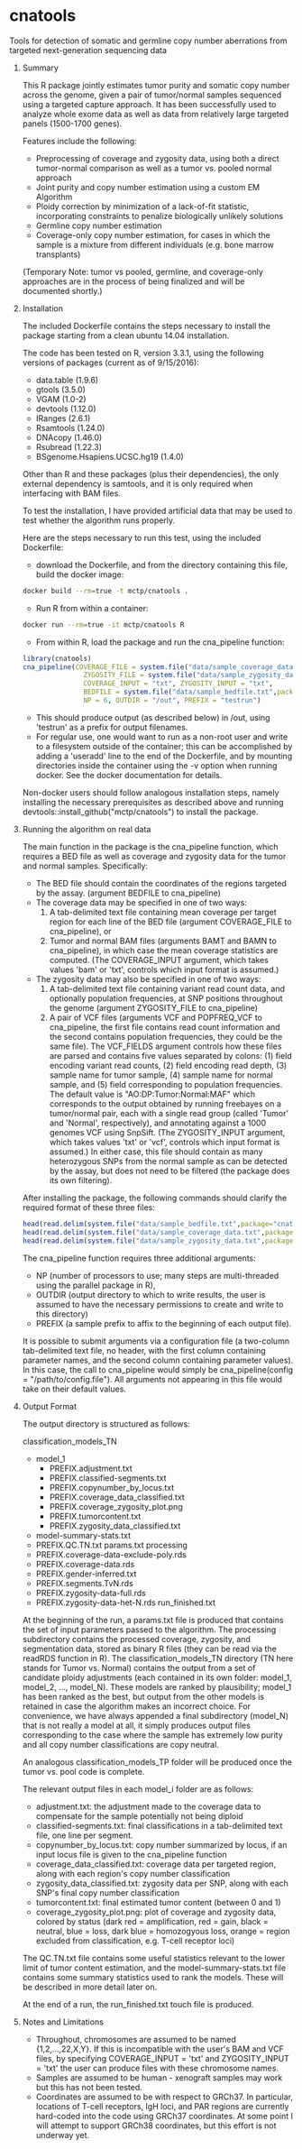 # cnatools
Tools for detection of somatic and germline copy number aberrations from targeted next-generation sequencing data

1. Summary

   This R package jointly estimates tumor purity and somatic copy number across the genome, given a pair of tumor/normal samples sequenced using a targeted capture approach.  It has been successfully used to analyze whole exome data as well as data from relatively large targeted panels (1500-1700 genes).

   Features include the following:
   * Preprocessing of coverage and zygosity data, using both a direct tumor-normal comparison as well as a tumor vs. pooled normal approach
   * Joint purity and copy number estimation using a custom EM Algorithm
   * Ploidy correction by minimization of a lack-of-fit statistic, incorporating constraints to penalize biologically unlikely solutions
   * Germline copy number estimation
   * Coverage-only copy number estimation, for cases in which the sample is a mixture from different individuals (e.g. bone marrow transplants)

   (Temporary Note: tumor vs pooled, germline, and coverage-only approaches are in the process of being finalized and will be documented shortly.)

2. Installation

   The included Dockerfile contains the steps necessary to install the package starting from a clean ubuntu 14.04 installation.

   The code has been tested on R, version 3.3.1, using the following versions of packages (current as of 9/15/2016):
   * data.table (1.9.6)
   * gtools (3.5.0)
   * VGAM (1.0-2)
   * devtools (1.12.0)
   * IRanges (2.6.1)
   * Rsamtools (1.24.0)
   * DNAcopy (1.46.0)
   * Rsubread (1.22.3)
   * BSgenome.Hsapiens.UCSC.hg19 (1.4.0)

   Other than R and these packages (plus their dependencies), the only external dependency is samtools, and it is only required when interfacing with BAM files.

   To test the installation, I have provided artificial data that may be used to test whether the algorithm runs properly.

   Here are the steps necessary to run this test, using the included Dockerfile:
   * download the Dockerfile, and from the directory containing this file, build the docker image:
   ```bash
   docker build --rm=true -t mctp/cnatools .
   ```
   * Run R from within a container:
   ```bash
   docker run --rm=true -it mctp/cnatools R
   ```
   * From within R, load the package and run the cna_pipeline function:
   ```r
   library(cnatools)
   cna_pipeline(COVERAGE_FILE = system.file("data/sample_coverage_data.txt",package="cnatools"),
   			      ZYGOSITY_FILE = system.file("data/sample_zygosity_data.txt",package="cnatools"),
			      COVERAGE_INPUT = "txt", ZYGOSITY_INPUT = "txt",
			      BEDFILE = system.file("data/sample_bedfile.txt",package="cnatools"),
			      NP = 6, OUTDIR = "/out", PREFIX = "testrun")
   ```
   * This should produce output (as described below) in /out, using 'testrun' as a prefix for output filenames.
   * For regular use, one would want to run as a non-root user and write to a filesystem outside of the container; this can be accomplished by adding a 'useradd' line to the end of the Dockerfile, and by mounting directories inside the container using the -v option when running docker.  See the docker documentation for details.

   Non-docker users should follow analogous installation steps, namely installing the necessary prerequisites as described above and running devtools::install_github("mctp/cnatools") to install the package.

3. Running the algorithm on real data

   The main function in the package is the cna_pipeline function, which requires a BED file as well as coverage and zygosity data for the tumor and normal samples.  Specifically:

   * The BED file should contain the coordinates of the regions targeted by the assay. (argument BEDFILE to cna_pipeline)
   * The coverage data may be specified in one of two ways:
     1. A tab-delimited text file containing mean coverage per target region for each line of the BED file (argument COVERAGE_FILE to cna_pipeline), or
     2. Tumor and normal BAM files (arguments BAMT and BAMN to cna_pipeline), in which case the mean coverage statistics are computed.
     (The COVERAGE_INPUT argument, which takes values 'bam' or 'txt', controls which input format is assumed.)
   * The zygosity data may also be specified in one of two ways:
     1. A tab-delimited text file containing variant read count data, and optionally population frequencies, at SNP positions throughout the genome (argument ZYGOSITY_FILE to cna_pipeline)
     2. A pair of VCF files (arguments VCF and POPFREQ_VCF to cna_pipeline, the first file contains read count information and the second contains population frequencies, they could be the same file).
     The VCF_FIELDS argument controls how these files are parsed and contains five values separated by colons: (1) field encoding variant read counts, (2) field encoding read depth, 
     (3) sample name for tumor sample, (4) sample name for normal sample, and (5) field corresponding to population frequencies.  
     The default value is "AO:DP:Tumor:Normal:MAF" which corresponds to the output obtained by running freebayes on a tumor/normal pair,
     each with a single read group (called 'Tumor' and 'Normal', respectively), and annotating against a 1000 genomes VCF using SnpSift.
     (The ZYGOSITY_INPUT argument, which takes values 'txt' or 'vcf', controls which input format is assumed.)
     In either case, this file should contain as many heterozygous SNPs from the normal sample as can be detected by the assay, but does not need to be filtered (the package does its own filtering).

   After installing the package, the following commands should clarify the required format of these three files:
   ```r
   head(read.delim(system.file("data/sample_bedfile.txt",package="cnatools"),stringsAsFactors=FALSE,header=F))
   head(read.delim(system.file("data/sample_coverage_data.txt",package="cnatools"),stringsAsFactors=FALSE,header=F))
   head(read.delim(system.file("data/sample_zygosity_data.txt",package="cnatools"),stringsAsFactors=FALSE,header=F))
   ```

   The cna_pipeline function requires three additional arguments:
   
   * NP (number of processors to use; many steps are multi-threaded using the parallel package in R),
   * OUTDIR (output directory to which to write results, the user is assumed to have the necessary permissions to create and write to this directory)
   * PREFIX (a sample prefix to affix to the beginning of each output file).

   It is possible to submit arguments via a configuration file (a two-column tab-delimited text file, no header, with the first column containing parameter names, and the second column containing parameter values).
   In this case, the call to cna_pipeline would simply be cna_pipeline(config = "/path/to/config.file").  All arguments not appearing in this file would take on their default values.

4. Output Format

   The output directory is structured as follows:

   classification_models_TN
     * model_1
       * PREFIX.adjustment.txt
       * PREFIX.classified-segments.txt
       * PREFIX.copynumber_by_locus.txt
       * PREFIX.coverage_data_classified.txt
       * PREFIX.coverage_zygosity_plot.png
       * PREFIX.tumorcontent.txt
       * PREFIX.zygosity_data_classified.txt
     * model-summary-stats.txt
     * PREFIX.QC.TN.txt
   params.txt
   processing
     * PREFIX.coverage-data-exclude-poly.rds
     * PREFIX.coverage-data.rds
     * PREFIX.gender-inferred.txt
     * PREFIX.segments.TvN.rds
     * PREFIX.zygosity-data-full.rds
     * PREFIX.zygosity-data-het-N.rds
   run_finished.txt

   At the beginning of the run, a params.txt file is produced that contains the set of input parameters passed to the algorithm.
   The processing subdirectory contains the processed coverage, zygosity, and segmentation data, stored as binary R files (they can be read via the readRDS function in R).
   The classification_models_TN directory (TN here stands for Tumor vs. Normal) contains the output from a set of candidate ploidy adjustments (each contained in its own folder: model_1, model_2, ..., model_N).
   These models are ranked by plausibility; model_1 has been ranked as the best, but output from the other models is retained in case the algorithm makes an incorrect choice.
   For convenience, we have always appended a final subdirectory (model_N) that is not really a model at all, it simply produces output files corresponding to the case where the sample has extremely low purity and all copy number classifications are copy neutral.

   An analogous classification_models_TP folder will be produced once the tumor vs. pool code is complete.

   The relevant output files in each model_i folder are as follows:
     * adjustment.txt: the adjustment made to the coverage data to compensate for the sample potentially not being diploid
     * classified-segments.txt: final classifications in a tab-delimited text file, one line per segment.
     * copynumber_by_locus.txt: copy number summarized by locus, if an input locus file is given to the cna_pipeline function
     * coverage_data_classified.txt: coverage data per targeted region, along with each region's copy number classification
     * zygosity_data_classified.txt: zygosity data per SNP, along with each SNP's final copy number classification
     * tumorcontent.txt: final estimated tumor content (between 0 and 1)
     * coverage_zygosity_plot.png: plot of coverage and zygosity data, colored by status (dark red = amplification, red = gain, black = neutral, blue = loss, dark blue = homozogyous loss, orange = region excluded from classification, e.g. T-cell receptor loci)

   The QC.TN.txt file contains some useful statistics relevant to the lower limit of tumor content estimation, and the model-summary-stats.txt file contains some summary statistics used to rank the models.  These will be described in more detail later on.

   At the end of a run, the run_finished.txt touch file is produced.

5. Notes and Limitations

   *  Throughout, chromosomes are assumed to be named {1,2,...,22,X,Y}.  If this is incompatible with the user's BAM and VCF files, by specifying COVERAGE_INPUT = 'txt' and ZYGOSITY_INPUT = 'txt' the user can produce files with these chromosome names.
   *  Samples are assumed to be human - xenograft samples may work but this has not been tested.
   *  Coordinates are assumed to be with respect to GRCh37.  In particular, locations of T-cell receptors, IgH loci, and PAR regions are currently hard-coded into the code using GRCh37 coordinates.  At some point I will attempt to support GRCh38 coordinates, but this effort is not underway yet.

